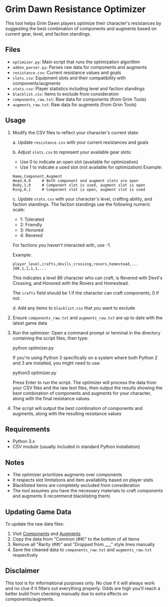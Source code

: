 # Grim Dawn Resistance Optimizer

This tool helps Grim Dawn players optimize their character's resistances by suggesting the best combination of components and augments based on current gear, level, and faction standings.

## Files

- `optimizer.py`: Main script that runs the optimization algorithm
- `addon_parser.py`: Parses raw data for components and augments
- `resistance.csv`: Current resistance values and goals
- `slots.csv`: Equipment slots and their compatibility with components/augments
- `stats.csv`: Player statistics including level and faction standings
- `blacklist.csv`: Items to exclude from consideration
- `components_raw.txt`: Raw data for components (from Grim Tools)
- `augments_raw.txt`: Raw data for augments (from Grim Tools)

## Usage

1. Modify the CSV files to reflect your character's current state:

   a. Update `resistance.csv` with your current resistances and goals

   b. Adjust `slots.csv` to represent your available gear slots:
      - Use 0 to indicate an open slot (available for optimization)
      - Use 1 to indicate a used slot (not available for optimization)
      Example:
      ```
      Name,Component,Augment
      Head,0,0     # Both component and augment slots are open
      Body,1,0     # Component slot is used, augment slot is open
      Ring,0,1     # Component slot is open, augment slot is used
      ```

   c. Update `stats.csv` with your character's level, crafting ability, and faction standings. 
      The faction standings use the following numeric scale:
      - 1: Tolerated
      - 2: Friendly
      - 3: Honored
      - 4: Revered

      For factions you haven't interacted with, use -1.

      Example:
      ```
      player_level,crafts,devils_crossing,rovers,homestead,...
      100,1,1,1,1,...
      ```
      This indicates a level 86 character who can craft, is Revered with Devil's Crossing, 
      and Honored with the Rovers and Homestead.

      The `crafts` field should be 1 if the character can craft components, 0 if not.

   d. Add any items to `blacklist.csv` that you want to exclude

2. Ensure `components_raw.txt` and `augments_raw.txt` are up to date with the latest game data

3. Run the optimizer:
   Open a command prompt or terminal in the directory containing the script files, then type:
   
   python optimizer.py
   
   If you're using Python 3 specifically on a system where both Python 2 and 3 are installed, you might need to use:
   
   python3 optimizer.py
   
   Press Enter to run the script. The optimizer will process the data from your CSV files and the raw text files, then output the results showing the best combination of components and augments for your character, along with the final resistance values.

4. The script will output the best combination of components and augments, along with the resulting resistance values

## Requirements

- Python 3.x
- CSV module (usually included in standard Python installation)

## Notes

- The optimizer prioritizes augments over components
- It respects slot limitations and item availability based on player stats
- Blacklisted items are completely excluded from consideration
- The tool assumes you have the necessary materials to craft components and augments (I recommend blacklisting them)

## Updating Game Data

To update the raw data files:
1. Visit [Components](https://www.grimtools.com/db/category/components/items) and [Augments](https://www.grimtools.com/db/category/augments/items)
2. Copy the data from "Common (##)" to the bottom of all items
3. Remove all "Rarity (##)" and "Dropped from ___" style lines manually
4. Save the cleaned data to `components_raw.txt` and `augments_raw.txt` respectively

## Disclaimer

This tool is for informational purposes only. No clue if it will always work and no clue if it filters out everything properly. Odds are high you'll reach a better build from checking manually due to extra effects on components/augments.